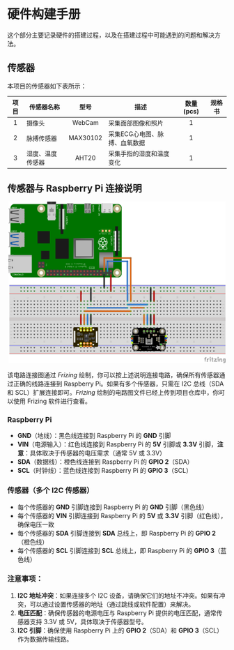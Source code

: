 # 硬件构建手册

这个部分主要记录硬件的搭建过程，以及在搭建过程中可能遇到的问题和解决方法。

## 传感器

本项目的传感器如下表所示：

| 项目  | 传感器名称         | 型号    | 描述                         | 数量 (pcs)     | 规格书      |
|:----:|------------------|:--------:|-------------------------------|:---------:|:-----------:|
|  1   | 摄像头           | WebCam   | 采集面部图像和照片              | 1         |             |
|  2   | 脉搏传感器       | MAX30102 | 采集ECG心电图、脉搏、血氧数据    | 1         |             |
|  3   | 湿度、温度传感器 | AHT20    | 采集手指的湿度和温度变化         | 1         |             |

## 传感器与 Raspberry Pi 连接说明

<p align="center">
  <img src="../pictures/sensors_wire_connection.png" width="500"/>
</p>

该电路连接图通过 *Frizing* 绘制，你可以按上述说明连接电路，确保所有传感器通过正确的线路连接到 Raspberry Pi。如果有多个传感器，只需在 I2C 总线（SDA 和 SCL）扩展连接即可。*Frizing* 绘制的电路图文件已经上传到项目仓库中，你可以使用 Frizing 软件进行查看。

### Raspberry Pi
 - **GND**（地线）：黑色线连接到 Raspberry Pi 的 **GND** 引脚
 - **VIN**（电源输入）：红色线连接到 Raspberry Pi 的 **5V** 引脚或 **3.3V** 引脚，**注意**：具体取决于传感器的电压需求（通常 5V 或 3.3V）
 - **SDA**（数据线）：橙色线连接到 Raspberry Pi 的 **GPIO 2**（SDA）
 - **SCL**（时钟线）：蓝色线连接到 Raspberry Pi 的 **GPIO 3**（SCL）

### 传感器（多个 I2C 传感器）
 - 每个传感器的 **GND** 引脚连接到 Raspberry Pi 的 **GND** 引脚（黑色线）
 - 每个传感器的 **VIN** 引脚连接到 Raspberry Pi 的 **5V** 或 **3.3V** 引脚（红色线），确保电压一致
 - 每个传感器的 **SDA** 引脚连接到 **SDA** 总线上，即 Raspberry Pi 的 **GPIO 2**（橙色线）
 - 每个传感器的 **SCL** 引脚连接到 **SCL** 总线上，即 Raspberry Pi 的 **GPIO 3**（蓝色线）

### 注意事项：
1. **I2C 地址冲突**：如果连接多个 I2C 设备，请确保它们的地址不冲突。如果有冲突，可以通过设置传感器的地址（通过跳线或软件配置）来解决。
2. **电压匹配**：确保传感器的电源电压与 Raspberry Pi 提供的电压匹配，通常传感器支持 3.3V 或 5V，具体取决于传感器型号。
3. **I2C 引脚**：确保使用 Raspberry Pi 上的 **GPIO 2**（SDA）和 **GPIO 3**（SCL）作为数据传输线路。
